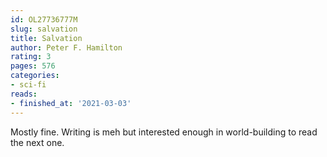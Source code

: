 ```yaml
---
id: OL27736777M
slug: salvation
title: Salvation
author: Peter F. Hamilton
rating: 3
pages: 576
categories:
- sci-fi
reads:
- finished_at: '2021-03-03'
---
```

Mostly fine. Writing is meh but interested enough in world-building to read the next one.
